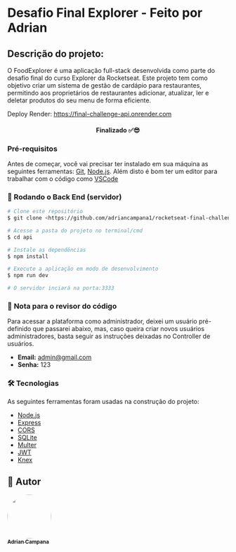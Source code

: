 # Desafio Final Explorer - Feito por Adrian

## Descrição do projeto:

<p align="start">O FoodExplorer é uma aplicação full-stack desenvolvida como parte do desafio final do curso Explorer da Rocketseat. Este projeto tem como objetivo criar um sistema de gestão de cardápio para restaurantes, permitindo aos proprietários de restaurantes adicionar, atualizar, ler e deletar produtos do seu menu de forma eficiente.</p>

Deploy Render: https://final-challenge-api.onrender.com

<h4 align="center">Finalizado ✅😎</h4>

### Pré-requisitos

Antes de começar, você vai precisar ter instalado em sua máquina as seguintes ferramentas:
[Git](https://git-scm.com), [Node.js](https://nodejs.org/en/).
Além disto é bom ter um editor para trabalhar com o código como [VSCode](https://code.visualstudio.com/)

### 🎲 Rodando o Back End (servidor)

```bash
# Clone este repositório
$ git clone <https://github.com/adriancampana1/rocketseat-final-challenge-backend.git>

# Acesse a pasta do projeto no terminal/cmd
$ cd api

# Instale as dependências
$ npm install

# Execute a aplicação em modo de desenvolvimento
$ npm run dev

# O servidor inciará na porta:3333
```

### 📰 **Nota para o revisor do código**

<p align="start">Para acessar a plataforma como administrador, deixei um usuário pré-definido que passarei abaixo, mas, caso queira criar novos usuários administradores, basta seguir as instruções deixadas no Controller de usuários.</p>

-   **Email:** admin@gmail.com
-   **Senha:** 123

### 🛠 Tecnologias

As seguintes ferramentas foram usadas na construção do projeto:

-   [Node.js](https://nodejs.org/en/)
-   [Express](https://expressjs.com/pt-br/)
-   [CORS](https://expressjs.com/en/resources/middleware/cors.html)
-   [SQLite](https://www.sqlite.org/docs.html)
-   [Multer](https://www.npmjs.com/package/multer)
-   [JWT](https://jwt.io/introduction)
-   [Knex](https://knexjs.org)

## 🦸 Autor

<a href="https://blog.rocketseat.com.br/author/thiago/">
 <img style="border-radius: 50%;" src="https://avatars.githubusercontent.com/u/97624528?v=4" width="100px;" alt=""/>
 <br />
 <sub><b>Adrian Campana</b></sub></a> 
 <br />
